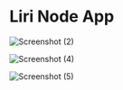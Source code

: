 # Liri Node App

![Screenshot (2)](https://user-images.githubusercontent.com/46907256/57977416-cc9afd00-79bd-11e9-9431-a8f5d5ee4f56.png)

![Screenshot (4)](https://user-images.githubusercontent.com/46907256/57977429-1f74b480-79be-11e9-9e08-6d42936056f1.png)

![Screenshot (5)](https://user-images.githubusercontent.com/46907256/57977431-23a0d200-79be-11e9-8d20-f3fd8c0ac93b.png)
